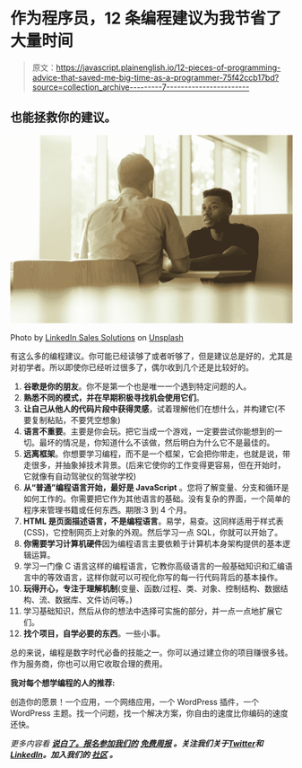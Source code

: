 # 作为程序员，12 条编程建议为我节省了大量时间

> 原文：<https://javascript.plainenglish.io/12-pieces-of-programming-advice-that-saved-me-big-time-as-a-programmer-75f42ccb17bd?source=collection_archive---------7----------------------->

## 也能拯救你的建议。

![](img/4ca416123f74319ccb1ebe51e7ec9a4a.png)

Photo by [LinkedIn Sales Solutions](https://unsplash.com/@linkedinsalesnavigator?utm_source=medium&utm_medium=referral) on [Unsplash](https://unsplash.com?utm_source=medium&utm_medium=referral)

有这么多的编程建议。你可能已经读够了或者听够了，但是建议总是好的，尤其是对初学者。所以即使你已经听过很多了，偶尔收到几个还是比较好的。

1.  **谷歌是你的朋友**。你不是第一个也是唯一一个遇到特定问题的人。
2.  **熟悉不同的模式，并在早期积极寻找机会使用它们**。
3.  **让自己从他人的代码片段中获得灵感**，试着理解他们在想什么，并构建它(不要复制粘贴，不要凭空想象)
4.  **语言不重要**。主要是你会玩。把它当成一个游戏，一定要尝试你能想到的一切。最坏的情况是，你知道什么不该做，然后明白为什么它不是最佳的。
5.  **远离框架**。你想要学习编程，而不是一个框架，它会把你带走，也就是说，带走很多，并抽象掉技术背景。(后来它使你的工作变得更容易，但在开始时，它就像有自动驾驶仪的驾驶学校)
6.  **从“普通”编程语言开始，最好是 JavaScript** 。您将了解变量、分支和循环是如何工作的。你需要把它作为其他语言的基础。没有复杂的界面，一个简单的程序来管理书籍或任何东西。期限:3 到 4 个月。
7.  **HTML 是页面描述语言，不是编程语言**。易学，易查。这同样适用于样式表(CSS)，它控制网页上对象的外观。然后学习一点 SQL，你就可以开始了。
8.  **你需要学习计算机硬件**因为编程语言主要依赖于计算机本身架构提供的基本逻辑运算。
9.  学习一门像 C 语言这样的编程语言，它教你高级语言的一般基础知识和汇编语言中的等效语言，这样你就可以可视化你写的每一行代码背后的基本操作。
10.  **玩得开心，专注于理解机制**(变量、函数/过程、类、对象、控制结构、数据结构、流、数据库、文件访问等。)
11.  学习基础知识，然后从你的想法中选择可实施的部分，并一点一点地扩展它们。
12.  **找个项目，自学必要的东西**。一些小事。

总的来说，编程是数字时代必备的技能之一。你可以通过建立你的项目赚很多钱。作为服务商，你也可以用它收取合理的费用。

**我对每个想学编程的人的推荐:**

创造你的愿景！一个应用，一个网络应用，一个 WordPress 插件，一个 WordPress 主题。找一个问题，找一个解决方案，你自由的速度比你编码的速度还快。

*更多内容看* [***说白了。报名参加我们的***](https://plainenglish.io/) **[***免费周报***](http://newsletter.plainenglish.io/) *。关注我们关于*[***Twitter***](https://twitter.com/inPlainEngHQ)*和*[***LinkedIn***](https://www.linkedin.com/company/inplainenglish/)*。加入我们的* [***社区***](https://discord.gg/GtDtUAvyhW) *。***